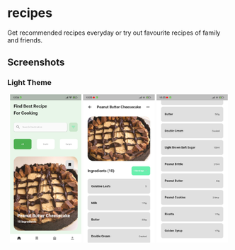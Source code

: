 # recipes

Get recommended recipes everyday or try out favourite recipes of family and friends.

## Screenshots

### Light Theme
<p align="center">
  <img width="32%" src="screenshots/home.jpg?raw=true">
  <img width="32%" src="screenshots/recipePage.jpg?raw=true">
  <img width="32%" src="screenshots/recipePage1.jpg?raw=true">

</p>
